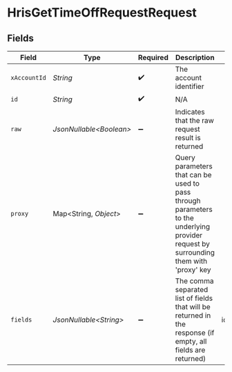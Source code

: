 # HrisGetTimeOffRequestRequest


## Fields

| Field                                                                                                                                                                                                                     | Type                                                                                                                                                                                                                      | Required                                                                                                                                                                                                                  | Description                                                                                                                                                                                                               | Example                                                                                                                                                                                                                   |
| ------------------------------------------------------------------------------------------------------------------------------------------------------------------------------------------------------------------------- | ------------------------------------------------------------------------------------------------------------------------------------------------------------------------------------------------------------------------- | ------------------------------------------------------------------------------------------------------------------------------------------------------------------------------------------------------------------------- | ------------------------------------------------------------------------------------------------------------------------------------------------------------------------------------------------------------------------- | ------------------------------------------------------------------------------------------------------------------------------------------------------------------------------------------------------------------------- |
| `xAccountId`                                                                                                                                                                                                              | *String*                                                                                                                                                                                                                  | :heavy_check_mark:                                                                                                                                                                                                        | The account identifier                                                                                                                                                                                                    |                                                                                                                                                                                                                           |
| `id`                                                                                                                                                                                                                      | *String*                                                                                                                                                                                                                  | :heavy_check_mark:                                                                                                                                                                                                        | N/A                                                                                                                                                                                                                       |                                                                                                                                                                                                                           |
| `raw`                                                                                                                                                                                                                     | *JsonNullable\<Boolean>*                                                                                                                                                                                                  | :heavy_minus_sign:                                                                                                                                                                                                        | Indicates that the raw request result is returned                                                                                                                                                                         |                                                                                                                                                                                                                           |
| `proxy`                                                                                                                                                                                                                   | Map\<String, *Object*>                                                                                                                                                                                                    | :heavy_minus_sign:                                                                                                                                                                                                        | Query parameters that can be used to pass through parameters to the underlying provider request by surrounding them with 'proxy' key                                                                                      |                                                                                                                                                                                                                           |
| `fields`                                                                                                                                                                                                                  | *JsonNullable\<String>*                                                                                                                                                                                                   | :heavy_minus_sign:                                                                                                                                                                                                        | The comma separated list of fields that will be returned in the response (if empty, all fields are returned)                                                                                                              | id,remote_id,employee_id,remote_employee_id,approver_id,remote_approver_id,status,type,start_date,end_date,start_half_day,end_half_day,duration,time_off_policy_id,remote_time_off_policy_id,reason,created_at,updated_at |